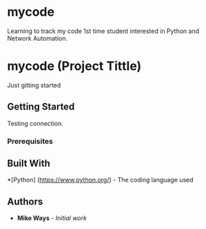# mycode
Learning to track my code
1st time student interested in Python and Network Automation.
# mycode (Project Tittle)
Just gitting started
## Getting Started
Testing connection.
### Prerequisites
## Built With
*[Python] (https://www.python.org/) - The coding language used
## Authors
* **Mike Ways** - *Initial work*

